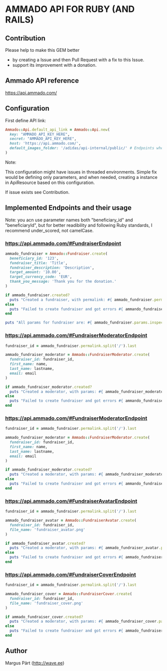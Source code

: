 AMMADO API FOR RUBY (AND RAILS)
===============================

Contribution
------------

Please help to make this GEM better
  + by creating a Issue and then Pull Request with a fix to this Issue.
  + support its improvement with a donation.



Ammado API reference
--------------------

https://api.ammado.com/


Configuration
-------------

First define API link:

```ruby
Ammado::Api.default_api_link = Ammado::Api.new(
  key: "AMMADO_API_KEY_HERE",
  secret: "AMMADO_API_KEY_HERE",
  host: 'https://api.ammado.com/',
  default_images_folder: '/adidas/api-internal/public/' # Endpoints where you are uploading a file, take their files from this folder.
)
```

Note:

This configuration might have issues in threaded environments.
Simple fix would be defining only parameters, and when needed, creating a instance in ApiResource based on this configuration.

If issue exists see Contribution.



Implemented Endpoints and their usage
-------------------------------------


Note: you acn use parameter names both "beneficiary_id" and "beneficiaryId", but for better readibility and following Ruby standards,
I recommend under_scored, not camelCase.



### https://api.ammado.com/#FundraiserEndpoint

```ruby
ammado_fundraiser = Ammado::Fundraiser.create(
  beneficiary_id: '123',
  fundraiser_title: 'Title',
  fundraiser_description: 'Description',
  target_amount: '10.00',
  target_currency_code: 'EUR',
  thank_you_message: 'Thank you for the donation.'
)

if ammado_fundraiser.created?
  puts "Created a fundraiser, with permalink: #{ ammado_fundraiser.permalink }"
else
  puts "Failed to create fundraiser and got errors #{ ammando_fundraiser.errors.map(&:message).join(', ') }"
end

puts "All params for fundraiser are: #{ ammado_fundraiser.params.inspect }"
```



### https://api.ammado.com/#FundraiserModeratorEndpoint

```ruby
fundraiser_id = ammado_fundraiser.permalink.split('/').last

ammado_fundraiser_moderator = Ammado::FundraiserModerator.create(
  fundraiser_id: fundraiser_id,
  first_name: name,
  last_name: lastname,
  email: email
)

if ammado_fundraiser_moderator.created?
  puts "Created a moderator, with params: #{ ammado_fundraiser_moderator.params.inspect }"
else
  puts "Failed to create fundraiser and got errors #{ ammando_fundraiser.errors.map(&:message).join(', ') }"
end
```



### https://api.ammado.com/#FundraiserModeratorEndpoint

```ruby
fundraiser_id = ammado_fundraiser.permalink.split('/').last

ammado_fundraiser_moderator = Ammado::FundraiserModerator.create(
  fundraiser_id: fundraiser_id,
  first_name: name,
  last_name: lastname,
  email: email
)

if ammado_fundraiser_moderator.created?
  puts "Created a moderator, with params: #{ ammado_fundraiser_moderator.params.inspect }"
else
  puts "Failed to create fundraiser and got errors #{ ammando_fundraiser.errors.map(&:message).join(', ') }"
end
```



### https://api.ammado.com/#FundraiserAvatarEndpoint

```ruby
fundraiser_id = ammado_fundraiser.permalink.split('/').last

ammado_fundraiser_avatar = Ammado::FundraiserAvatar.create(
  fundraiser_id: fundraiser_id,
  file_name: 'fundraiser_avatar.png'
)

if ammado_fundraiser_avatar.created?
  puts "Created a moderator, with params: #{ ammado_fundraiser_avatar.params.inspect }"
else
  puts "Failed to create fundraiser and got errors #{ ammado_fundraiser_avatar.errors.map(&:message).join(', ') }"
end
```



### https://api.ammado.com/#FundraiserCoverEndpoint

```ruby
fundraiser_id = ammado_fundraiser.permalink.split('/').last

ammado_fundraiser_cover = Ammado::FundraiserCover.create(
  fundraiser_id: fundraiser_id,
  file_name: 'fundraiser_cover.png'
)

if ammado_fundraiser_cover.created?
  puts "Created a moderator, with params: #{ ammado_fundraiser_cover.params.inspect }"
else
  puts "Failed to create fundraiser and got errors #{ ammado_fundraiser_cover.errors.map(&:message).join(', ') }"
end
```


Author
------

Margus Pärt (http://wave.ee)
